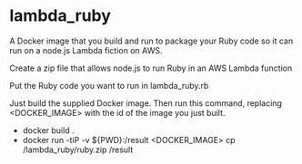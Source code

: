 # lambda_ruby
A Docker image that you build and run to package your Ruby code so it can run on a node.js Lambda fiction on AWS.

Create a zip file that allows node.js to run Ruby in an AWS Lambda function

Put the Ruby code you want to run in lambda_ruby.rb

Just build the supplied Docker image.  Then run this command, replacing <DOCKER_IMAGE> with the id of the image you just built.
- docker build .
- docker run -tiP -v ${PWD}:/result <DOCKER_IMAGE> cp /lambda_ruby/ruby.zip /result

